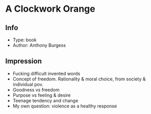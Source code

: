 # A Clockwork Orange

## Info
- Type: book
- Author: Anthony Burgess

## Impression
- Fucking difficult invented words
- Concept of freedom. Rationality & moral choice, from society & individual pov.
- Goodness vs freedom
- Purpose vs feeling & desire
- Teenage tendency and change
- My own question: violence as a healthy response